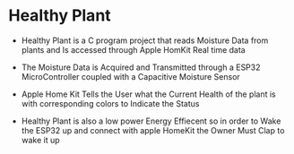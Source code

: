 # Healthy Plant

- Healthy Plant is a C program project that reads Moisture Data from plants and Is accessed through Apple HomKit Real time data

- The Moisture Data is Acquired and Transmitted through a ESP32 MicroController coupled with a Capacitive Moisture Sensor
 
 - Apple Home Kit Tells the User what the Current Health of the plant is with corresponding colors to Indicate the Status
 
 - Healthy Plant is also a low power Energy Effiecent so in order to Wake the ESP32 up and connect with apple HomeKit the Owner Must Clap to wake it up



